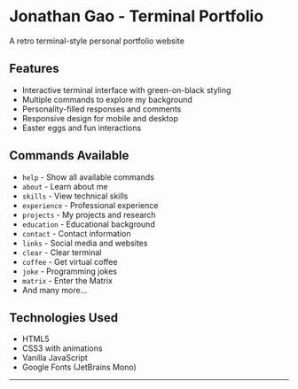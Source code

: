 # Jonathan Gao - Terminal Portfolio

A retro terminal-style personal portfolio website

## Features

- Interactive terminal interface with green-on-black styling
- Multiple commands to explore my background
- Personality-filled responses and comments
- Responsive design for mobile and desktop
- Easter eggs and fun interactions

## Commands Available

- `help` - Show all available commands
- `about` - Learn about me
- `skills` - View technical skills
- `experience` - Professional experience
- `projects` - My projects and research
- `education` - Educational background
- `contact` - Contact information
- `links` - Social media and websites
- `clear` - Clear terminal
- `coffee` - Get virtual coffee
- `joke` - Programming jokes
- `matrix` - Enter the Matrix
- And many more...


## Technologies Used

- HTML5
- CSS3 with animations
- Vanilla JavaScript
- Google Fonts (JetBrains Mono)

---